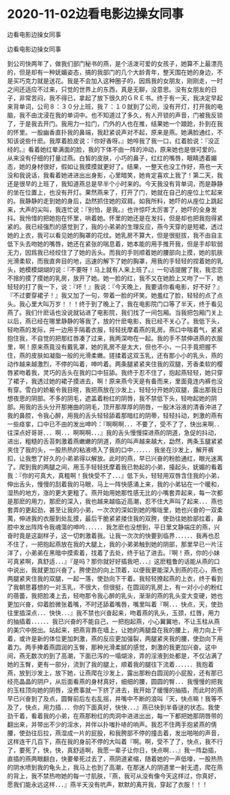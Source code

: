 # 2020-11-02边看电影边操女同事



边看电影边操女同事



边看电影边操女同事


到公司快两年了，做我们部门秘书的燕，是个活泼可爱的女孩子，她算不上最漂亮的，但是却有一种妩媚姿态，搞的我部门的几个大龄青年，整天围在她的身边，不是买巧克力就是送花。我是不会加入这种圈子的，因爲我的女朋友，刚刚走，一时之间还适应不过来，只觉的世界上的东西，真是无聊，没意思。没有女朋友的日子，非常苦闷，我不得已，拿起了放下很久的ＧＲＥ书。终于有一天，我决定早起来背单词，公司８：３０分上班，我７：１０就到了公司，没有开灯，打开我的电脑，我不由沈浸在我的单词中。也不知道过了多久，有人开锁的声音，门被我反锁了，于是我去开门。我用力一拉门，门外的人也在推，结果她一个踉跄，扑到在我的怀里。一股幽香直扑我的鼻端，我赶紧说声对不起，原来是燕。她满脸通红，不知该说些什麽。我厚着脸皮说：『你好香呀。』她啐我了我一口，红着脸说：『没正经的。』看着她红晕满面的脸，我的下体不由一阵的沖动，原来她也是很可爱的。从来没有仔细的打量过燕。白皙的皮肤，小巧的鼻子，红红的嘴唇，眼睛透着媚态，她的身材很好，假如让我摸摸就更好了。结果，一整天也没工作好，燕也一天没和我说话，我看着她进进出出身影，心里暗笑，她肯定喜欢上我了！第二天，我还是很早的上班了，我知道燕总是早半个小时来的。今天我没有背单词，而是静静的坐在位置上，也没有开灯。果然燕来了，打开了门，她就在自己的座位上忙起来的。我静静的走到她的身后，勐然抓住她的双肩。如我所料，她吓的从座位上跳起来，大声的尖叫，我连忙说：『别怕，是我。』也许惊吓太厉害了，她吓的全身发抖。我怜惜的把她抱在怀里，哄着她。怀里的她还是在发抖，但是却也把我抱得紧紧的。我已经强烈的感觉到了，我的小弟弟的生理反应，燕今天穿的是短裙，透过她的上衣，我可以看见她的胸罩的花纹。她乳房不算大，但是很挺拔，我不由自主低下头去吻她的嘴唇，她还在紧张的喘息着，她本能的用手推开我，但是手却软弱无力，因爲我已经绞住了了她的舌头。而我的手则顺着她的腰部向上摸，她的肌肤光滑柔软，而我直奔目的地，迅速的解下了她的胸罩，用我的手轻轻的捏着她的乳头，她模模煳煳的说：『不要呀！马上就有人来上班了。』一句话提醒了我，我恋恋不捨的摸了摸她的乳房，放开了她。她一脸的红，我不又在她脸上又吻了一下，她轻轻的打了我一下，说：『坏！』我说：『今天晚上，我要请你看电影，好不好？』『不过要穿裙子！』我又加了一句，带着一脸的坏笑。她羞红了脸，轻轻的点了点头。我心里大叫万岁！！！终于到了晚上了，我在电影院门口等了半天，终于看见燕了。我们什麽话也没说就钻进了电影院，我们找了一间包厢。当我把包厢门关上以后，燕已经在哪里静静的等我了，放的什麽电影，我已经不关心了。我低下头，轻吻燕的发际，并一边用手隔着衣服，轻轻抚摩着燕的乳房。燕口中喘着气，紧紧抱住我，不自觉的把那红唇凑了过来，我两深吻在一起。我的手不禁伸进燕的衣服里，啊！原来燕竟没有戴乳罩，她的乳房不是太大，但也不小，一只手竟把握不住，燕的皮肤如凝脂一般的光滑柔嫩。搓揉着这双玉乳，还有那小小的乳头，燕的动作越来越激烈，不停的叫着，呻吟着。两条腿紧紧夹住我的双腿，芳香柔软的樱唇紧吻着我，灵巧的舌头在我的口中狂舔。我终于忍不住了，抱起燕轻轻，她只穿了裙子，我透过她的裙子摸进去，啊！原来燕今天是有备而来，里面竟连内裤也没有穿。雪白的娇躯令我目暄，我把燕放在沙发上，轻轻分开她的双腿，露出那我日想夜思的阴部。不多的阴毛，遮盖着粉红的阴唇，我不禁低下头，轻吻起她的阴部。用我的舌头分开那捲曲的阴毛，顶开那厚厚的阴唇，一股沐浴液的清香沖进了我的鼻腔，令我心醉，用我的舌头轻轻舔着那暗红的阴蒂，轻轻抖动，刺激的燕有一些痉挛，口中已不由的发出呻吟：『啊啊啊．．．不要了，受不了了，快出来啊．．往深点好哥哥．．．啊．．．啊啊啊．．．』我的舌头慢慢探进燕的阴道，急促的抖动，进出，粗糙的舌苔刺激着燕嫩嫩的阴道，燕的叫声越来越大，勐然，两条玉腿紧紧夹住了我的头，一股热热的粘液喷入了我的口中．．．．．．我坐在沙发上，解开裤扣，让我憋了好久的小弟弟得以解放。此时的燕，早已兴奋的粉脸通红，眼光迷离了。爬到我的两腿之间，用玉手轻轻抚摩着我已勃起的小弟，擡起头，妩媚的看着我：『你的可真大，真粗啊！我快受不了．．．』低下头，轻轻用双唇含住我的小弟，伸出舌头，慢慢的刮着我的马眼，马上一阵快感涌上来，我的小弟钻在一个暖和，湿热的地方，涨的更大更粗了。燕开始用她那性感无比的小嘴套弄起来，每一次都是那麽的用力，那麽的深入，我也越来越临近高潮，忍不住大声叫了起来．．．燕也套弄的更起劲，甚至让我的小弟，一次次的深如到她的喉咙里，她也兴奋的一双柔荑，伸进我的衣服到处乱摸，最后干脆紧紧搂住我的双胯，使劲往她脸部拉着，鼻腔中发出阵阵令我魂蕩的呻吟．．．．．．我怎麽也没想到，平日里文静端庄的燕，兴奋时竟是这副样子，这一切刺激着我。让我一次次的快要到临界．．．．．．我再也忍不住了，一把抱起燕放在我的大腿上，我的小弟弟触到她的阴部，那里早已一片汪洋了，小弟弟在黑暗中摸索着，找着了去处，终于钻了进去。『啊！燕，你的小妹可真紧啊，真舒适．．．』『是吗？那你就好好插我吧．．．』这麽粗鲁的话能从燕的口中说出，我就更加兴奋了。胯使劲的向上顶着，以便我更能深入到燕的花心，燕也两腿紧夹住我的双腿，一起一落，使劲向下干着。我轻轻撩起燕的上衣，终于看到了我朝思暮想的一对玉乳，不很大，但很挺，在圆润的乳房上，有一对小小的粉红的蓓蕾，我把脸凑上去，轻吻那令我心醉的乳头，渐渐的燕的乳头变大变硬，她也更加兴奋，仰着脸微张着嘴，不时还舔着嘴唇，嘴里叫着『啊．．．快点，天，使劲往里插深点．．．快快．．．』我不禁也兴奋起来，吻着燕的乳头，玉颈，红唇，用力的抽插着．．．．．．我已兴奋的不能自己，一把抱起燕，小心翼翼地，不让玉柱从燕的美穴中脱出。站起来，把燕背靠在墙上，让她的两腿盘在我的腰上，用力向上干着，或许是新的体位更加刺激，燕的反应更加强裂，两腿紧夹我的腰，使劲向下用着力。两手捧着燕圆润的玉臀，那种光滑柔腻的感觉，刺激的我更加兴奋。这中间，燕无数次的到了高潮，下面已泻的一塌煳涂，弄的淫液到处都是，不仅沾满了她的玉臀，更有一部分，流到了我的腿上，顺着我的腿往下流着．．．．．．我抱着燕，放到沙发上，放下她，让燕爬在沙发上，露出那粉白圆润的小屁股，还有那已经亮晶晶的阴户，从后面看燕的身材真好，细细的腰，圆圆的臀．．．我慢慢的把我的玉柱顶向她的阴唇，没费事就一下挤了进去，我开始了缓慢的抽插，而此时的燕早已兴奋到了及点，圆臀前后左右乱摇，并嘴中不断的浪叫『天，快点嘛！我等不及了，快点，用力插．．．你的下面真好，快快．．．』燕已快到半昏谜的状态。我使劲干着，看着我的小弟，在燕那粉红的肉洞中进进出出，每一下都把她那阴唇带的翻出来，并带出不少的淫水，并伴以扑嗤扑哧的响声。我忍不住两手抱紧燕的倩腰，使劲往后拉，燕湿成一片的屁股，和我胯部不停的撞击着，发出啪啪的声音，这样连干几百下，燕在我的身前不停的大叫着『啊。啊，受不了了，快点，我不行了，要死了，快，快，真舒适啊，我愿一辈子让你日，快点啊．．．』我一阵勐插，直插的燕两眼翻白，快要晕死过去了，燕阴道紧缩，随着她的一声低嚎，一股热热的阴水喷到我的龟头上，我马上也到了高潮，在那迷人的阴道里一射无遗，爬在燕的背上，我不禁热吻她的每一寸肌肤，『燕，我可从没有像今天这样过，你真好，愿我们能永远这样．．．』燕半天没有吭声，默默的离开我，穿起了衣服！！！

